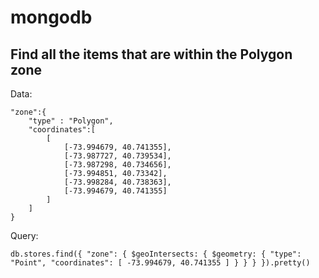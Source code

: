 # mongodb

## Find all the items that are within the Polygon zone

Data:  

    "zone":{
        "type" : "Polygon",
        "coordinates":[
            [
                [-73.994679, 40.741355],
                [-73.987727, 40.739534],
                [-73.987298, 40.734656],
                [-73.994851, 40.73342],
                [-73.998284, 40.738363],
                [-73.994679, 40.741355]
            ]
        ]
    }

Query: 

    db.stores.find({ "zone": { $geoIntersects: { $geometry: { "type": "Point", "coordinates": [ -73.994679, 40.741355 ] } } } }).pretty()
